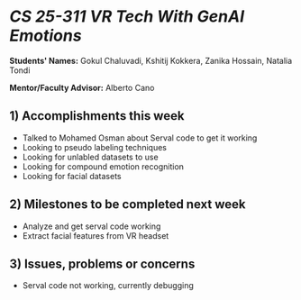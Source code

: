 # *CS 25-311 VR Tech With GenAI Emotions*

**Students' Names:** Gokul Chaluvadi, Kshitij Kokkera, Zanika Hossain, Natalia Tondi

**Mentor/Faculty Advisor:** Alberto Cano 

## 1) Accomplishments this week ##
   - Talked to Mohamed Osman about Serval code to get it working
   - Looking to pseudo labeling techniques
   - Looking for unlabled datasets to use
   - Looking for compound emotion recognition
   - Looking for facial datasets

## 2) Milestones to be completed next week ##
   - Analyze and get serval code working
   - Extract facial features from VR headset

## 3) Issues, problems or concerns ##
   - Serval code not working, currently debugging
